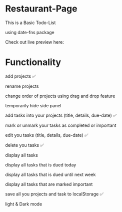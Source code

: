 # Restaurant-Page

This is a Basic Todo-List

using date-fns package

Check out live preview here: 

# Functionality

add projects ✅

rename projects 

change order of projects using drag and drop feature

temporarily hide side panel

add tasks into your projects (title, details, due-date) ✅

mark or unmark your tasks as completed or important

edit you tasks (title, details, due-date) ✅

delete you tasks ✅

display all tasks

display all tasks that is dued today

display all tasks that is dued until next week

display all tasks that are marked important

save all you projects and task to localStorage ✅

light & Dark mode